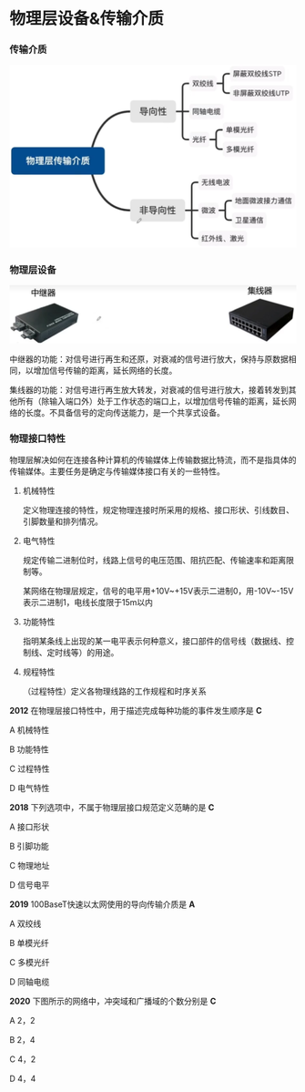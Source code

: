 # 物理层设备&传输介质

### 传输介质

<img src="1.png" style="zoom:67%;" />

### 物理层设备

![](2.png)

中继器的功能：对信号进行再生和还原，对衰减的信号进行放大，保持与原数据相同，以增加信号传输的距离，延长网络的长度。

集线器的功能：对信号进行再生放大转发，对衰减的信号进行放大，接着转发到其他所有（除输入端口外）处于工作状态的端口上，以增加信号传输的距离，延长网络的长度。不具备信号的定向传送能力，是一个共享式设备。

### 物理接口特性

物理层解决如何在连接各种计算机的传输媒体上传输数据比特流，而不是指具体的传输媒体。主要任务是确定与传输媒体接口有关的一些特性。

1. 机械特性

   定义物理连接的特性，规定物理连接时所采用的规格、接口形状、引线数目、引脚数量和排列情况。

2. 电气特性

   规定传输二进制位时，线路上信号的电压范围、阻抗匹配、传输速率和距离限制等。

   某网络在物理层规定，信号的电平用+10V~+15V表示二进制0，用-10V~-15V表示二进制1，电线长度限于15m以内

3. 功能特性

   指明某条线上出现的某一电平表示何种意义，接口部件的信号线（数据线、控制线、定时线等）的用途。

4. 规程特性

   （过程特性）定义各物理线路的工作规程和时序关系

**2012** 在物理层接口特性中，用于描述完成每种功能的事件发生顺序是 **C**

A 机械特性

B 功能特性

C 过程特性

D 电气特性

**2018** 下列选项中，不属于物理层接口规范定义范畴的是 **C**

A 接口形状

B 引脚功能

C 物理地址

D 信号电平

**2019** 100BaseT快速以太网使用的导向传输介质是 **A**

A 双绞线

B 单模光纤

C 多模光纤

D 同轴电缆

**2020** 下图所示的网络中，冲突域和广播域的个数分别是 **C**

A 2，2

B 2，4

C 4，2

D 4，4